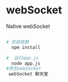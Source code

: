 # webSocket
Native webSocket

```bash

# 安装依赖
  npm install 

#  运行app.js
  node app.js
#原生webSocket
 webSocket 聊天室

